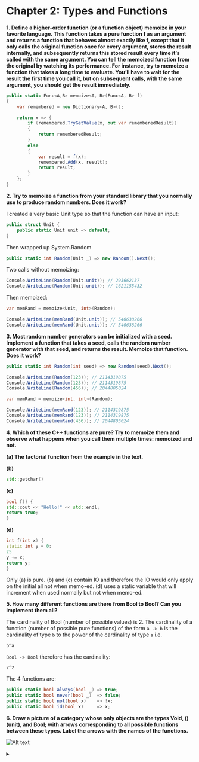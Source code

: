 # Chapter 2: Types and Functions

**1. Define a higher-order function (or a function object) memoize in
your favorite language. This function takes a pure function f as
an argument and returns a function that behaves almost exactly
like f, except that it only calls the original function once for every
argument, stores the result internally, and subsequently returns
this stored result every time it’s called with the same argument.
You can tell the memoized function from the original by watching its performance. For instance, try to memoize a function that
takes a long time to evaluate. You’ll have to wait for the result
the first time you call it, but on subsequent calls, with the same
argument, you should get the result immediately.**

```csharp
public static Func<A,B> memoize<A, B>(Func<A, B> f)
{
    var remembered = new Dictionary<A, B>();

    return x => {
        if (remembered.TryGetValue(x, out var rememberedResult))
        {
            return rememberedResult;
        }
        else
        {
            var result = f(x);
            remembered.Add(x, result);
            return result;
        }
    };
}
```

**2. Try to memoize a function from your standard library that you
normally use to produce random numbers. Does it work?**

I created a very basic Unit type so that the function can have an input:

```csharp
public struct Unit {
    public static Unit unit => default;
}
```

Then wrapped up System.Random

```csharp
public static int Random(Unit _) => new Random().Next();
```

Two calls without memoizing:

```csharp
Console.WriteLine(Random(Unit.unit)); // 293662137
Console.WriteLine(Random(Unit.unit)); // 1621155432
```

Then memoized:

```csharp
var memRand = memoize<Unit, int>(Random);

Console.WriteLine(memRand(Unit.unit)); // 540638266
Console.WriteLine(memRand(Unit.unit)); // 540638266
```

**3. Most random number generators can be initialized with a seed.
Implement a function that takes a seed, calls the random number
generator with that seed, and returns the result. Memoize that
function. Does it work?**

```csharp
public static int Random(int seed) => new Random(seed).Next();
```

```csharp
Console.WriteLine(Random(123)); // 2114319875
Console.WriteLine(Random(123)); // 2114319875
Console.WriteLine(Random(456)); // 2044805024

var memRand = memoize<int, int>(Random);

Console.WriteLine(memRand(123)); // 2114319875
Console.WriteLine(memRand(123)); // 2114319875
Console.WriteLine(memRand(456)); // 2044805024
```

**4. Which of these C++ functions are pure? Try to memoize them
and observe what happens when you call them multiple times:
memoized and not.**

**(a) The factorial function from the example in the text.**

**(b)**
```cpp
std::getchar()
```
**(c)** 
```cpp
bool f() {
std::cout << "Hello!" << std::endl;
return true;
}
```
**(d)** 
```cpp
int f(int x) {
static int y = 0;
25
y += x;
return y;
}
```

Only (a) is pure. (b) and (c) contain IO and therefore the IO would only apply on the initial all not when memo-ed. (d) uses a static variable that will increment when used normally but not when memo-ed. 

**5. How many different functions are there from Bool to Bool? Can
you implement them all?**

The cardinality of Bool (number of possible values) is 2. The cardinality of a function (number of possible pure functions) of the form `a -> b` is the cardinality of type `b` to the power of the cardinality of type `a` i.e.

`b^a`

`Bool -> Bool` therefore has the cardinality:

`2^2`

The 4 functions are:

```csharp
public static bool always(bool _) => true;
public static bool never(bool _)  => false;
public static bool not(bool x)    => !x;
public static bool id(bool x)     => x;
```

**6. Draw a picture of a category whose only objects are the types
Void, () (unit), and Bool; with arrows corresponding to all possible functions between these types. Label the arrows with the
names of the functions.**

![Alt text](https://g.gravizo.com/source/custom_mark1?https%3A%2F%2Fraw.githubusercontent.com%2Fcolethecoder%2Fcategory-theory-for-programmers%2Fmaster%2FChapter2.md)
<details> 
<summary></summary>
custom_mark1
  digraph d {
    { Bool [height="1.3"] }
    void -> void [label = "id", headport = n, tailport = n];
    void -> unit [label = "  absurd  "];
    void -> Bool [label = "  absurd  "];
    unit -> unit [label = "  id  ", headport = s, tailport = s];
    unit -> Bool [label = "  true  "];
    unit -> Bool [label = "  false  "];
    Bool -> unit [label = "unit"];
    Bool -> Bool [label = "   id   "];
    Bool -> Bool [label = "   always   "];
    Bool -> Bool [label = "   never   "];
    Bool -> Bool [label = "   not   "];
  }
custom_mark1
</details>
